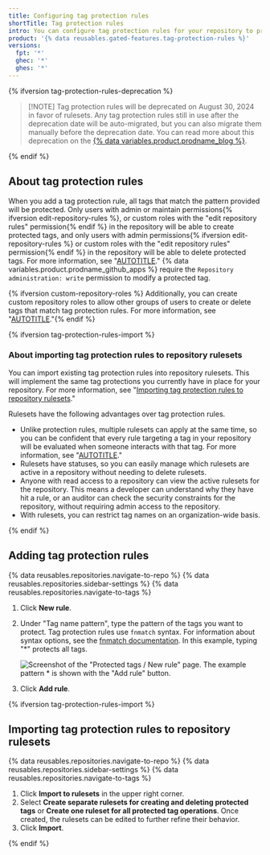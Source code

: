 ```yaml
---
title: Configuring tag protection rules
shortTitle: Tag protection rules
intro: You can configure tag protection rules for your repository to prevent contributors from creating or deleting tags.
product: '{% data reusables.gated-features.tag-protection-rules %}'
versions:
  fpt: '*'
  ghec: '*'
  ghes: '*'
---
```


{% ifversion tag-protection-rules-deprecation %}

>[!NOTE] Tag protection rules will be deprecated on August 30, 2024 in favor of rulesets. Any tag protection rules still in use after the deprecation date will be auto-migrated, but you can also migrate them manually before the deprecation date. You can read more about this deprecation on the [{% data variables.product.prodname_blog %}](https://github.blog/changelog/2024-05-29-sunset-notice-tag-protections).

{% endif %}

## About tag protection rules

When you add a tag protection rule, all tags that match the pattern provided will be protected. Only users with admin or maintain permissions{% ifversion edit-repository-rules %}, or custom roles with the "edit repository rules" permission{% endif %} in the repository will be able to create protected tags, and only users with admin permissions{% ifversion edit-repository-rules %} or custom roles with the "edit repository rules" permission{% endif %} in the repository will be able to delete protected tags. For more information, see "[AUTOTITLE](/organizations/managing-user-access-to-your-organizations-repositories/managing-repository-roles/repository-roles-for-an-organization#permissions-for-each-role)." {% data variables.product.prodname_github_apps %} require the `Repository administration: write` permission to modify a protected tag.

{% ifversion custom-repository-roles %}
Additionally, you can create custom repository roles to allow other groups of users to create or delete tags that match tag protection rules. For more information, see "[AUTOTITLE](/organizations/managing-user-access-to-your-organizations-repositories/managing-repository-roles/managing-custom-repository-roles-for-an-organization)."{% endif %}

{% ifversion tag-protection-rules-import %}

### About importing tag protection rules to repository rulesets

You can import existing tag protection rules into repository rulesets. This will implement the same tag protections you currently have in place for your repository. For more information, see "[Importing tag protection rules to repository rulesets](#importing-tag-protection-rules-to-repository-rulesets)."

Rulesets have the following advantages over tag protection rules.

- Unlike protection rules, multiple rulesets can apply at the same time, so you can be confident that every rule targeting a tag in your repository will be evaluated when someone interacts with that tag. For more information, see "[AUTOTITLE](/repositories/configuring-branches-and-merges-in-your-repository/managing-rulesets/about-rulesets#about-rule-layering)."
- Rulesets have statuses, so you can easily manage which rulesets are active in a repository without needing to delete rulesets.
- Anyone with read access to a repository can view the active rulesets for the repository. This means a developer can understand why they have hit a rule, or an auditor can check the security constraints for the repository, without requiring admin access to the repository.
- With rulesets, you can restrict tag names on an organization-wide basis.

{% endif %}

## Adding tag protection rules

{% data reusables.repositories.navigate-to-repo %}
{% data reusables.repositories.sidebar-settings %}
{% data reusables.repositories.navigate-to-tags %}
1. Click **New rule**.
1. Under "Tag name pattern", type the pattern of the tags you want to protect. Tag protection rules use `fnmatch` syntax. For information about syntax options, see the [fnmatch documentation](https://ruby-doc.org/core-2.5.1/File.html#method-c-fnmatch). In this example, typing "\*" protects all tags.

   ![Screenshot of the "Protected tags / New rule" page. The example pattern `*` is shown with the "Add rule" button. ](/assets/images/help/repository/tag-protection-rule.png)

1. Click **Add rule**.

{% ifversion tag-protection-rules-import %}

## Importing tag protection rules to repository rulesets

{% data reusables.repositories.navigate-to-repo %}
{% data reusables.repositories.sidebar-settings %}
{% data reusables.repositories.navigate-to-tags %}
1. Click **Import to rulesets** in the upper right corner.
1. Select **Create separate rulesets for creating and deleting protected tags** or **Create one ruleset for all protected tag operations**. Once created, the rulesets can be edited to further refine their behavior.
1. Click **Import**.

{% endif %}
